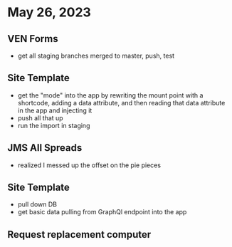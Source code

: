 # May 26, 2023

## VEN Forms
- get all staging branches merged to master, push, test

## Site Template
- get the "mode" into the app by rewriting the mount point with a shortcode, adding a data attribute, and then reading that data attribute in the app and injecting it
- push all that up
- run the import in staging

## JMS All Spreads
- realized I messed up the offset on the pie pieces

## Site Template
- pull down DB
- get basic data pulling from GraphQl endpoint into the app

## Request replacement computer